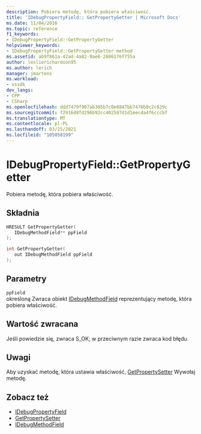 ```yaml
---
description: Pobiera metodę, która pobiera właściwość.
title: 'IDebugPropertyField:: GetPropertyGetter | Microsoft Docs'
ms.date: 11/04/2016
ms.topic: reference
f1_keywords:
- IDebugPropertyField::GetPropertyGetter
helpviewer_keywords:
- IDebugPropertyField::GetPropertyGetter method
ms.assetid: ab9f861a-42ad-4a82-9ae6-2606176f755a
author: leslierichardson95
ms.author: lerich
manager: jmartens
ms.workload:
- vssdk
dev_langs:
- CPP
- CSharp
ms.openlocfilehash: ddd7479f907ab305b7c0e0847bb7476b0c2c629c
ms.sourcegitcommit: f2916d8fd296b92cc402597d1d1eecda4f6cccbf
ms.translationtype: MT
ms.contentlocale: pl-PL
ms.lasthandoff: 03/25/2021
ms.locfileid: "105058199"
---
```

# <a name="idebugpropertyfieldgetpropertygetter"></a>IDebugPropertyField::GetPropertyGetter
Pobiera metodę, która pobiera właściwość.

## <a name="syntax"></a>Składnia

```cpp
HRESULT GetPropertyGetter( 
   IDebugMethodField** ppField
);
```

```cpp
int GetPropertyGetter(
   out IDebugMethodField ppField
);
```

## <a name="parameters"></a>Parametry
`ppField`\
określoną Zwraca obiekt [IDebugMethodField](../../../extensibility/debugger/reference/idebugmethodfield.md) reprezentujący metodę, która pobiera właściwość.

## <a name="return-value"></a>Wartość zwracana
 Jeśli powiedzie się, zwraca S_OK; w przeciwnym razie zwraca kod błędu.

## <a name="remarks"></a>Uwagi
 Aby uzyskać metodę, która ustawia właściwość, [GetPropertySetter](../../../extensibility/debugger/reference/idebugpropertyfield-getpropertysetter.md) Wywołaj metodę.

## <a name="see-also"></a>Zobacz też
- [IDebugPropertyField](../../../extensibility/debugger/reference/idebugpropertyfield.md)
- [GetPropertySetter](../../../extensibility/debugger/reference/idebugpropertyfield-getpropertysetter.md)
- [IDebugMethodField](../../../extensibility/debugger/reference/idebugmethodfield.md)
